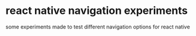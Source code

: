 # react native navigation experiments

some experiments made to test different navigation options for react native
